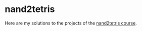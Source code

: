 # nand2tetris

Here are my solutions to the projects of the [nand2tetris course](https://www.nand2tetris.org).
